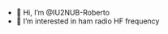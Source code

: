 - 👋 Hi, I’m @IU2NUB-Roberto
- 👀 I’m interested in ham radio HF frequency

<!---
IU2NUB-Roberto/IU2NUB-Roberto is a ✨ special ✨ repository because its `README.md` (this file) appears on your GitHub profile.
You can click the Preview link to take a look at your changes.
--->
